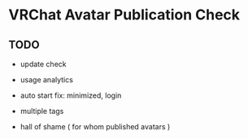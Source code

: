 # VRChat Avatar Publication Check

## TODO

- update check
- usage analytics
- auto start fix: minimized, login

- multiple tags
- hall of shame ( for whom published avatars )
